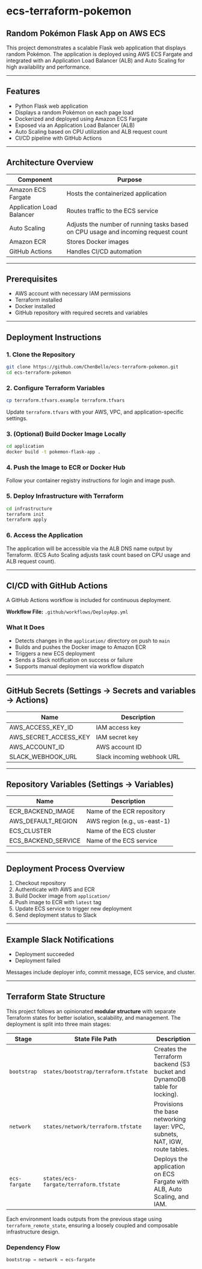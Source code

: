 
# ecs-terraform-pokemon

## Random Pokémon Flask App on AWS ECS

This project demonstrates a scalable Flask web application that displays random Pokémon. The application is deployed using AWS ECS Fargate and integrated with an Application Load Balancer (ALB) and Auto Scaling for high availability and performance.

---

## Features

- Python Flask web application
- Displays a random Pokémon on each page load
- Dockerized and deployed using Amazon ECS Fargate
- Exposed via an Application Load Balancer (ALB)
- Auto Scaling based on CPU utilization and ALB request count
- CI/CD pipeline with GitHub Actions

---

## Architecture Overview

| Component                    | Purpose                               |
|------------------------------|---------------------------------------|
| Amazon ECS Fargate           | Hosts the containerized application   |
| Application Load Balancer    | Routes traffic to the ECS service     |
| Auto Scaling | Adjusts the number of running tasks based on CPU usage and incoming request count |
| Amazon ECR                   | Stores Docker images                  |
| GitHub Actions               | Handles CI/CD automation              |

---

## Prerequisites

- AWS account with necessary IAM permissions
- Terraform installed
- Docker installed
- GitHub repository with required secrets and variables

---

## Deployment Instructions

### 1. Clone the Repository

```bash
git clone https://github.com/ChenBello/ecs-terraform-pokemon.git
cd ecs-terraform-pokemon
```

### 2. Configure Terraform Variables

```bash
cp terraform.tfvars.example terraform.tfvars
```

Update `terraform.tfvars` with your AWS, VPC, and application-specific settings.

### 3. (Optional) Build Docker Image Locally

```bash
cd application
docker build -t pokemon-flask-app .
```

### 4. Push the Image to ECR or Docker Hub

Follow your container registry instructions for login and image push.

### 5. Deploy Infrastructure with Terraform

```bash
cd infrastructure
terraform init
terraform apply
```

### 6. Access the Application

The application will be accessible via the ALB DNS name output by Terraform. (ECS Auto Scaling adjusts task count based on CPU usage and ALB request count).

---

## CI/CD with GitHub Actions

A GitHub Actions workflow is included for continuous deployment.

**Workflow File:** `.github/workflows/DeployApp.yml`

### What It Does

- Detects changes in the `application/` directory on push to `main`
- Builds and pushes the Docker image to Amazon ECR
- Triggers a new ECS deployment
- Sends a Slack notification on success or failure
- Supports manual deployment via workflow dispatch

---

## GitHub Secrets (Settings → Secrets and variables → Actions)

| Name                  | Description                     |
|-----------------------|---------------------------------|
| AWS_ACCESS_KEY_ID     | IAM access key                  |
| AWS_SECRET_ACCESS_KEY | IAM secret key                  |
| AWS_ACCOUNT_ID        | AWS account ID                  |
| SLACK_WEBHOOK_URL     | Slack incoming webhook URL      |

---

## Repository Variables (Settings → Variables)

| Name                  | Description                             |
|-----------------------|-----------------------------------------|
| ECR_BACKEND_IMAGE     | Name of the ECR repository              |
| AWS_DEFAULT_REGION    | AWS region (e.g., us-east-1)            |
| ECS_CLUSTER           | Name of the ECS cluster                 |
| ECS_BACKEND_SERVICE   | Name of the ECS service                 |

---

## Deployment Process Overview

1. Checkout repository
2. Authenticate with AWS and ECR
3. Build Docker image from `application/`
4. Push image to ECR with `latest` tag
5. Update ECS service to trigger new deployment
6. Send deployment status to Slack

---

## Example Slack Notifications

- Deployment succeeded
- Deployment failed

Messages include deployer info, commit message, ECS service, and cluster.

---

## Terraform State Structure

This project follows an opinionated **modular structure** with separate Terraform states for better isolation, scalability, and management. The deployment is split into three main stages:

| Stage        | State File Path                         | Description                                                                 |
|--------------|------------------------------------------|-----------------------------------------------------------------------------|
| `bootstrap`  | `states/bootstrap/terraform.tfstate`     | Creates the Terraform backend (S3 bucket and DynamoDB table for locking).  |
| `network`    | `states/network/terraform.tfstate`       | Provisions the base networking layer: VPC, subnets, NAT, IGW, route tables.|
| `ecs-fargate`| `states/ecs-fargate/terraform.tfstate`   | Deploys the application on ECS Fargate with ALB, Auto Scaling, and IAM.    |

Each environment loads outputs from the previous stage using `terraform_remote_state`, ensuring a loosely coupled and composable infrastructure design.

### Dependency Flow

```text
bootstrap → network → ecs-fargate
